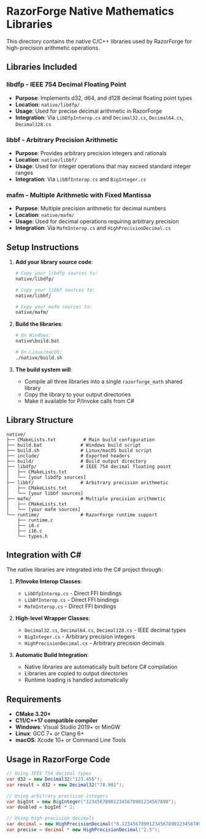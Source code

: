 # RazorForge Native Mathematics Libraries

This directory contains the native C/C++ libraries used by RazorForge for high-precision arithmetic operations.

## Libraries Included

### libdfp - IEEE 754 Decimal Floating Point

- **Purpose**: Implements d32, d64, and d128 decimal floating point types
- **Location**: `native/libdfp/`
- **Usage**: Used for precise decimal arithmetic in RazorForge
- **Integration**: Via `LibDfpInterop.cs` and `Decimal32.cs`, `Decimal64.cs`, `Decimal128.cs`

### libbf - Arbitrary Precision Arithmetic

- **Purpose**: Provides arbitrary precision integers and rationals
- **Location**: `native/libbf/`
- **Usage**: Used for integer operations that may exceed standard integer ranges
- **Integration**: Via `LibBfInterop.cs` and `BigInteger.cs`

### mafm - Multiple Arithmetic with Fixed Mantissa

- **Purpose**: Multiple precision arithmetic for decimal numbers
- **Location**: `native/mafm/`
- **Usage**: Used for decimal operations requiring arbitrary precision
- **Integration**: Via `MafmInterop.cs` and `HighPrecisionDecimal.cs`

## Setup Instructions

1. **Add your library source code**:
   ```bash
   # Copy your libdfp sources to:
   native/libdfp/
   
   # Copy your libbf sources to:
   native/libbf/
   
   # Copy your mafm sources to:
   native/mafm/
   ```

2. **Build the libraries**:
   ```bash
   # On Windows:
   native\build.bat
   
   # On Linux/macOS:
   ./native/build.sh
   ```

3. **The build system will**:
    - Compile all three libraries into a single `razorforge_math` shared library
    - Copy the library to your output directories
    - Make it available for P/Invoke calls from C#

## Library Structure

```
native/
├── CMakeLists.txt          # Main build configuration
├── build.bat              # Windows build script
├── build.sh               # Linux/macOS build script
├── include/               # Exported headers
├── build/                 # Build output directory
├── libdfp/                # IEEE 754 decimal floating point
│   ├── CMakeLists.txt
│   └── [your libdfp sources]
├── libbf/                 # Arbitrary precision arithmetic
│   ├── CMakeLists.txt
│   └── [your libbf sources]
├── mafm/                  # Multiple precision arithmetic
│   ├── CMakeLists.txt
│   └── [your mafm sources]
└── runtime/               # RazorForge runtime support
    ├── runtime.c
    ├── i8.c
    ├── i16.c
    └── types.h
```

## Integration with C#

The native libraries are integrated into the C# project through:

1. **P/Invoke Interop Classes**:
    - `LibDfpInterop.cs` - Direct FFI bindings
    - `LibBfInterop.cs` - Direct FFI bindings
    - `MafmInterop.cs` - Direct FFI bindings

2. **High-level Wrapper Classes**:
    - `Decimal32.cs`, `Decimal64.cs`, `Decimal128.cs` - IEEE decimal types
    - `BigInteger.cs` - Arbitrary precision integers
    - `HighPrecisionDecimal.cs` - Arbitrary precision decimals

3. **Automatic Build Integration**:
    - Native libraries are automatically built before C# compilation
    - Libraries are copied to output directories
    - Runtime loading is handled automatically

## Requirements

- **CMake 3.20+**
- **C11/C++17 compatible compiler**
- **Windows**: Visual Studio 2019+ or MinGW
- **Linux**: GCC 7+ or Clang 6+
- **macOS**: Xcode 10+ or Command Line Tools

## Usage in RazorForge Code

```csharp
// Using IEEE 754 decimal types
var d32 = new Decimal32("123.456");
var result = d32 + new Decimal32("78.901");

// Using arbitrary precision integers
var bigInt = new BigInteger("123456789012345678901234567890");
var doubled = bigInt * 2;

// Using high precision decimals
var decimal = new HighPrecisionDecimal("0.123456789012345678901234567890");
var precise = decimal * new HighPrecisionDecimal("2.5");
```
